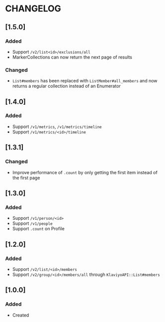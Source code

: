 # CHANGELOG

## [1.5.0]

### Added

 - Support `/v2/list<id>/exclusions/all`
 - MarkerCollections can now return the next page of results

### Changed

 - `List#members` has been replaced with `ListMember#all_members` and now returns a regular collection instead of an Enumerator

## [1.4.0]

### Added

 - Support `/v1/metrics`, `/v1/metrics/timeline`
 - Support `/v1/metrics/<id>/timeline`

## [1.3.1]

### Changed

 - Improve performance of `.count` by only getting the first item instead of the first page

## [1.3.0]

### Added

 - Support `/v1/person/<id>`
 - Support `/v1/people`
 - Support `.count` on Profile

## [1.2.0]

### Added

 - Support `/v2/list/<id>/members`
 - Support `/v2/group/<id>/members/all` through `KlaviyoAPI::List#members`

## [1.0.0]

### Added

- Created
